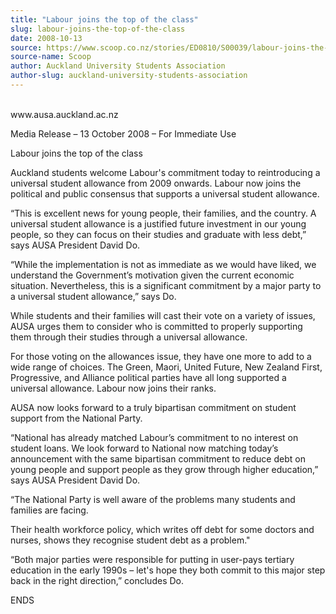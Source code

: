 ```yaml
---
title: "Labour joins the top of the class"
slug: labour-joins-the-top-of-the-class
date: 2008-10-13
source: https://www.scoop.co.nz/stories/ED0810/S00039/labour-joins-the-top-of-the-class.htm
source-name: Scoop
author: Auckland University Students Association
author-slug: auckland-university-students-association
---
```


<p><br>www.ausa.auckland.ac.nz</p>

<p>Media Release – 13 October
2008 – For Immediate Use</p>

<p>Labour joins the top of the
class</p>

<p>Auckland students welcome Labour's commitment today
to reintroducing a universal student allowance from 2009
onwards. Labour now joins the political and public consensus
that supports a universal student allowance.</p>

<p>“This is
excellent news for young people, their families, and the
country. A universal student allowance is a justified future
investment in our young people, so they can focus on their
studies and graduate with less debt,” says AUSA President
David Do.</p>

<p>“While the implementation is not as immediate
as we would have liked, we understand the Government’s
motivation given the current economic situation.
Nevertheless, this is a significant commitment by a major
party to a universal student allowance,” says Do.</p>

<p>While
students and their families will cast their vote on a
variety of issues, AUSA urges them to consider who is
committed to properly supporting them through their studies
through a universal allowance.</p>

<p>For those voting on the
allowances issue, they have one more to add to a wide range
of choices. The Green, Maori, United Future, New Zealand
First, Progressive, and Alliance political parties have all
long supported a universal allowance. Labour now joins their
ranks.</p>

<p>AUSA now looks forward to a truly bipartisan
commitment on student support from the National
Party.</p>

<p>“National has already matched Labour’s
commitment to no interest on student loans. We look forward
to National now matching today’s announcement with the
same bipartisan commitment to reduce debt on young people
and support people as they grow through higher education,”
says AUSA President David Do.<p>
<p>“The National Party is
well aware of the problems many students and families are
facing.</p>

<p>Their health workforce policy, which writes off
debt for some doctors and nurses, shows they recognise
student debt as a problem."</p>

<p>“Both major parties were
responsible for putting in user-pays tertiary education in
the early 1990s – let's hope they both commit to this
major step back in the right direction,” concludes
Do.</p>

<p>ENDS<p>




<!--


